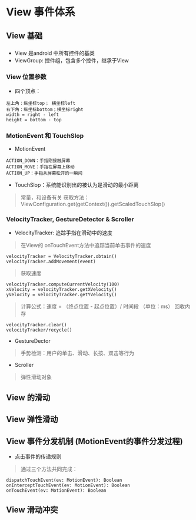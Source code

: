 # View 事件体系

## View 基础

### 
- View 是android 中所有控件的基类
- ViewGroup: 控件组，包含多个控件，继承于View

### View 位置参数
- 四个顶点：
```
左上角：纵坐标top； 横坐标left
右下角：纵坐标bottom；横坐标right
width = right - left 
height = bottom - top
```

### MotionEvent 和 TouchSlop
- MotionEvent
```
ACTION_DOWN：手指刚接触屏幕
ACTION_MOVE：手指在屏幕上移动
ACTION_UP：手指从屏幕松开的一瞬间
```
- TouchSlop：系统能识别出的被认为是滑动的最小距离
> 常量，和设备有关
> 获取方法： ViewConfiguration.get(getContext()).getScaledTouchSlop()

### VelocityTracker, GestureDetector & Scroller
- VelocityTracker: 追踪手指在滑动中的速度
> 在View的 onTouchEvent方法中追踪当前单击事件的速度
```
velocityTracker = VelocityTracker.obtain()
velocityTracker.addMovement(event)
```
> 获取速度
```
velocityTracker.computeCurrentVelocity(100)
xVelocity = velocityTracker.getXVelocity()
yVelocity = velocityTracker.getYVelocity()
```
> 计算公式：速度 = （终点位置 - 起点位置）/ 时间段 （单位：ms）
> 回收内存
```
velocityTracker.clear()
velocityTracker/recycle()
```
- GestureDector
> 手势检测：用户的单击、滑动、长按、双击等行为

- Scroller
> 弹性滑动对象

## View 的滑动

## View 弹性滑动

## View 事件分发机制 (MotionEvent的事件分发过程)
- 点击事件的传递规则
> 通过三个方法共同完成：
```
dispatchTouchEvent(ev: MotionEvent): Boolean
onInterceptTouchEvent(ev: MotionEvent): Boolean
onTouchEvent(ev: MotionEvent): Boolean
```

## View 滑动冲突




